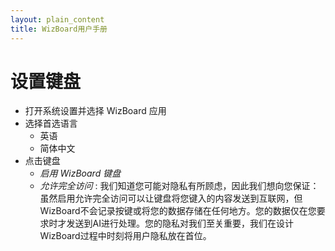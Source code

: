 ```yaml
---
layout: plain_content
title: WizBoard用户手册
---
```

# 设置键盘

* 打开系统设置并选择 WizBoard 应用
* 选择首选语言
    * 英语
    * 简体中文
* 点击键盘
    * *启用 WizBoard 键盘*
    * *允许完全访问* : 我们知道您可能对隐私有所顾虑，因此我们想向您保证：虽然启用允许完全访问可以让键盘将您键入的内容发送到互联网，但WizBoard不会记录按键或将您的数据存储在任何地方。您的数据仅在您要求时才发送到AI进行处理。您的隐私对我们至关重要，我们在设计WizBoard过程中时刻将用户隐私放在首位。
